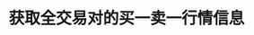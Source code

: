 ---
title: 获取全交易对的买一卖一行情信息
position_number: 19
type: get
description: /future/market/v1/public/q/ticker/books
parameters:
content_markdown: 注：**此方法不需要签名**
left_code_blocks:
  -
    code_block: "public void getTickerBokk() {\r\n\tString text = HttpUtil.get(URL + \"/data/api//future/market/v1/public/q/ticker/books?symbol=btc_usdt\");\r\n\tSystem.out.println(text);\r\n}"
    title: Java
    language: java
right_code_blocks:
  - code_block: |-
      {
        "error": {
          "code": "",
          "msg": ""
        },
        "msgInfo": "",
        "result": [
          {
            "ap": "", //卖一价格
            "aq": "", //卖一数量
            "bp": "", //买一价格
            "bq": "", //买一数量
            "s": "", //交易对
            "t": 0 //时间
          }
        ],
        "returnCode": 0
      }
    title: Response
    language: json
---